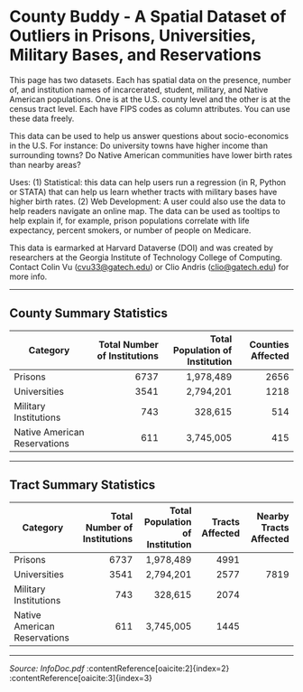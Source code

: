 # County Buddy - A Spatial Dataset of Outliers in Prisons, Universities, Military Bases, and Reservations

This page has two datasets. Each has spatial data on the presence, number of, and institution names of incarcerated, student, military, and Native American populations. One is at the U.S. county level and the other is at the census tract level. Each have FIPS codes as column attributes. You can use these data freely.

This data can be used to help us answer questions about socio-economics in the U.S. For instance: Do university towns have higher income than surrounding towns? Do Native American communities have lower birth rates than nearby areas?

Uses: (1) Statistical: this data can help users run a regression (in R, Python or STATA) that can help us learn whether tracts with military bases have higher birth rates. (2) Web Development: A user could also use the data to help readers navigate an online map. The data can be used as tooltips to help explain if, for example, prison populations correlate with life expectancy, percent smokers, or number of people on Medicare.

This data is earmarked at Harvard Dataverse (DOI) and was created by researchers at the Georgia Institute of Technology College of Computing. Contact Colin Vu (cvu33@gatech.edu) or Clio Andris (clio@gatech.edu) for more info.

---

## County Summary Statistics

| Category                     | Total Number of Institutions | Total Population of Institution | Counties Affected |
|------------------------------|------------------------------:|---------------------------------:|------------------:|
| Prisons                      |                          6737 |                         1,978,489 |              2656 |
| Universities                 |                          3541 |                         2,794,201 |              1218 |
| Military Institutions        |                           743 |                           328,615 |               514 |
| Native American Reservations |                           611 |                         3,745,005 |               415 |

---

## Tract Summary Statistics

| Category                     | Total Number of Institutions | Total Population of Institution | Tracts Affected | Nearby Tracts Affected |
|------------------------------|------------------------------:|---------------------------------:|----------------:|-----------------------:|
| Prisons                      |                          6737 |                         1,978,489 |             4991 |                        |
| Universities                 |                          3541 |                         2,794,201 |             2577 |                   7819 |
| Military Institutions        |                           743 |                           328,615 |             2074 |                        |
| Native American Reservations |                           611 |                         3,745,005 |             1445 |                        |

---

*Source: InfoDoc.pdf* :contentReference[oaicite:2]{index=2}&#8203;:contentReference[oaicite:3]{index=3}
